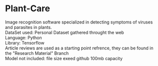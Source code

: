 # Plant-Care
Image recognition software specialized in detecting symptoms of viruses and parasites in plants.<br />
DataSet used: Personal Dataset gathered throught the web<br />
Language: Python<br />
Library: Tensorflow<br />
Article reviews are used as a starting point refrence, they can be found in the "Research Material" Branch<br />
Model not included: file size exeed github 100mb capacity
